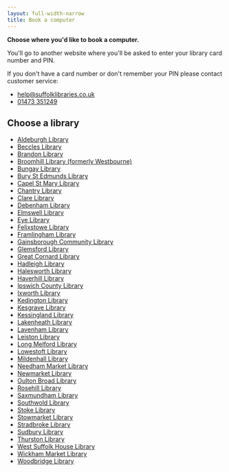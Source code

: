 ```yaml
---
layout: full-width-narrow
title: Book a computer
---
```


**Choose where you'd like to book a computer.**

You'll go to another website where you'll be asked to enter your library card number and PIN.

If you don't have a card number or don't remember your PIN please contact customer service:

- help@suffolklibraries.co.uk
- <a href="tel:01473351249">01473 351249</a>

## Choose a library

- [Aldeburgh Library](http://78.31.106.220/netloan/Login.aspx)
- [Beccles Library](http://netloan.suffolklibraries.co.uk/)
- [Brandon Library](http://netloan.suffolklibraries.co.uk/)
- [Broomhill Library (formerly Westbourne)](http://netloan.suffolklibraries.co.uk/)
- [Bungay Library](http://netloan.suffolklibraries.co.uk/)
- [Bury St Edmunds Library](http://netloan.suffolklibraries.co.uk/)
- [Capel St Mary Library](http://netloan.suffolklibraries.co.uk/)
- [Chantry Library](http://netloan.suffolklibraries.co.uk/)
- [Clare Library](http://netloan.suffolklibraries.co.uk/)
- [Debenham Library](http://78.31.106.220/netloan/Login.aspx)
- [Elmswell Library](http://netloan.suffolklibraries.co.uk/)
- [Eye Library](http://netloan.suffolklibraries.co.uk/)
- [Felixstowe Library](http://netloan.suffolklibraries.co.uk/)
- [Framlingham Library](http://netloan.suffolklibraries.co.uk/)
- [Gainsborough Community Library](http://netloan.suffolklibraries.co.uk/)
- [Glemsford Library](http://78.31.106.220/netloan/Login.aspx)
- [Great Cornard Library](http://netloan.suffolklibraries.co.uk/)
- [Hadleigh Library](http://netloan.suffolklibraries.co.uk/)
- [Halesworth Library](http://netloan.suffolklibraries.co.uk/)
- [Haverhill Library](http://netloan.suffolklibraries.co.uk/)
- [Ipswich County Library](http://netloan.suffolklibraries.co.uk/)
- [Ixworth Library](http://netloan.suffolklibraries.co.uk/)
- [Kedington Library](http://78.31.106.220/netloan/Login.aspx)
- [Kesgrave Library](http://78.31.106.220/netloan/Login.aspx)
- [Kessingland Library](http://netloan.suffolklibraries.co.uk/)
- [Lakenheath Library](http://netloan.suffolklibraries.co.uk/)
- [Lavenham Library](http://78.31.106.220/netloan/Login.aspx)
- [Leiston Library](http://netloan.suffolklibraries.co.uk/)
- [Long Melford Library](http://78.31.106.220/netloan/Login.aspx)
- [Lowestoft Library](http://netloan.suffolklibraries.co.uk/)
- [Mildenhall Library](http://netloan.suffolklibraries.co.uk/)
- [Needham Market Library](http://netloan.suffolklibraries.co.uk/)
- [Newmarket Library](http://netloan.suffolklibraries.co.uk/)
- [Oulton Broad Library](http://netloan.suffolklibraries.co.uk/)
- [Rosehill Library](http://netloan.suffolklibraries.co.uk/)
- [Saxmundham Library](http://netloan.suffolklibraries.co.uk/)
- [Southwold Library](http://netloan.suffolklibraries.co.uk/)
- [Stoke Library](http://netloan.suffolklibraries.co.uk/)
- [Stowmarket Library](http://netloan.suffolklibraries.co.uk/)
- [Stradbroke Library](http://netloan.suffolklibraries.co.uk/)
- [Sudbury Library](http://netloan.suffolklibraries.co.uk/)
- [Thurston Library](http://netloan.suffolklibraries.co.uk/)
- [West Suffolk House Library](http://netloan.suffolklibraries.co.uk/)
- [Wickham Market Library](http://netloan.suffolklibraries.co.uk/)
- [Woodbridge Library](http://netloan.suffolklibraries.co.uk/)
